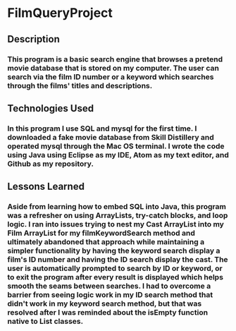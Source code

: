 # FilmQueryProject
## Description
### This program is a basic search engine that browses a pretend movie database that is stored on my computer. The user can search via the film ID number or a keyword which searches through the films' titles and descriptions.

## Technologies Used
### In this program I use SQL and mysql for the first time. I downloaded a fake movie database from Skill Distillery and operated mysql through the Mac OS terminal. I wrote the code using Java using Eclipse as my IDE, Atom as my text editor, and Github as my repository.

## Lessons Learned
### Aside from learning how to embed SQL into Java, this program was a refresher on using ArrayLists, try-catch blocks, and loop logic. I ran into issues trying to nest my Cast ArrayList into my Film ArrayList for my filmKeywordSearch method and ultimately abandoned that approach while maintaining a simpler functionality by having the keyword search display a film's ID number and having the ID search display the cast. The user is automatically prompted to search by ID or keyword, or to exit the program after every result is displayed which helps smooth the seams between searches. I had to overcome a barrier from seeing logic work in my ID search method that didn't work in my keyword search method, but that was resolved after I was reminded about the isEmpty function native to List classes.
